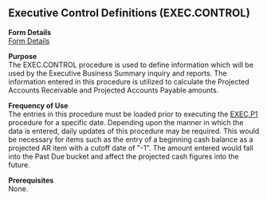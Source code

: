 ##  Executive Control Definitions (EXEC.CONTROL)

<PageHeader />

**Form Details**  
[ Form Details ](EXEC-CONTROL-1/README.md)   

**Purpose**  
The EXEC.CONTROL procedure is used to define information which will be used by
the Executive Business Summary inquiry and reports. The information entered in
this procedure is utilized to calculate the Projected Accounts Receivable and
Projected Accounts Payable amounts.

**Frequency of Use**  
The entries in this procedure must be loaded prior to executing the [ EXEC.P1 ](EXEC-P1/README.md) procedure for a specific date. Depending upon the manner in which the data is entered, daily updates of this procedure may be required. This would be necessary for items such as the entry of a beginning cash balance as a projected AR item with a cutoff date of "-1". The amount entered would fall into the Past Due bucket and affect the projected cash figures into the future. 

**Prerequisites**  
None.

<badge text= "Version 8.10.57" vertical="middle" />

<PageFooter />